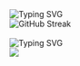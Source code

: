 <div>
  <img src="https://readme-typing-svg.demolab.com?font=Fira+Code&weight=500&size=22&pause=1000&color=BD5EEB&width=435&lines=Always+learning+new+things!" alt="Typing SVG" />
  <br />
  <img src="https://github-readme-stats.vercel.app/api/top-langs/?username=cutymurphy&layout=compact&langs_count=8&card_width=500&theme=dracula" alt="GitHub Streak" />
  <br /><br />
  <img src="https://readme-typing-svg.demolab.com?font=Fira+Code&weight=500&size=22&pause=1000&color=BD5EEB&width=435&lines=Languages+and+Tools:" alt="Typing SVG" />
  <br />
  <img src="https://skillicons.dev/icons?i=js,ts,react,html,css,nodejs,npm,yarn,figma,bootstrap,materialui,mysql,py,java,git,azure,bash,idea,eclipse,pycharm,visualstudio,vscode" />
</div>
